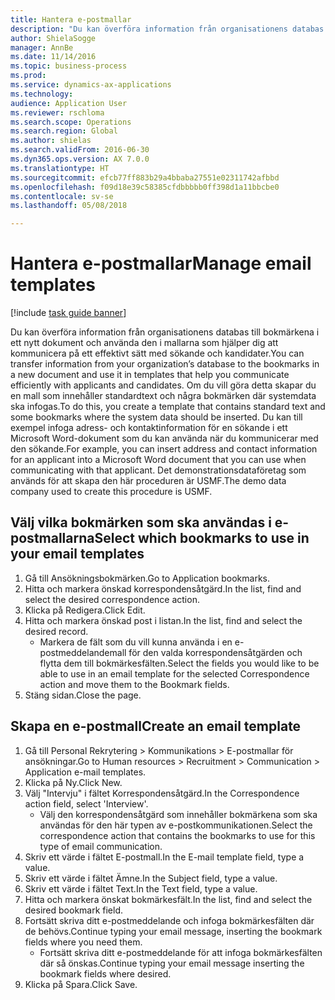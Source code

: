 ```yaml
--- 
title: Hantera e-postmallar
description: "Du kan överföra information från organisationens databas till bokmärkena i ett nytt dokument och använda den i mallarna som hjälper dig att kommunicera på ett effektivt sätt med sökande och kandidater."
author: ShielaSogge
manager: AnnBe
ms.date: 11/14/2016
ms.topic: business-process
ms.prod: 
ms.service: dynamics-ax-applications
ms.technology: 
audience: Application User
ms.reviewer: rschloma
ms.search.scope: Operations
ms.search.region: Global
ms.author: shielas
ms.search.validFrom: 2016-06-30
ms.dyn365.ops.version: AX 7.0.0
ms.translationtype: HT
ms.sourcegitcommit: efcb77ff883b29a4bbaba27551e02311742afbbd
ms.openlocfilehash: f09d18e39c58385cfdbbbbb0ff398d1a11bbcbe0
ms.contentlocale: sv-se
ms.lasthandoff: 05/08/2018

---
```

# <a name="manage-email-templates"></a><span data-ttu-id="2b2ef-103">Hantera e-postmallar</span><span class="sxs-lookup"><span data-stu-id="2b2ef-103">Manage email templates</span></span>

[!include [task guide banner](../../includes/task-guide-banner.md)]

<span data-ttu-id="2b2ef-104">Du kan överföra information från organisationens databas till bokmärkena i ett nytt dokument och använda den i mallarna som hjälper dig att kommunicera på ett effektivt sätt med sökande och kandidater.</span><span class="sxs-lookup"><span data-stu-id="2b2ef-104">You can transfer information from your organization’s database to the bookmarks in a new document and use it in templates that help you communicate efficiently with applicants and candidates.</span></span> <span data-ttu-id="2b2ef-105">Om du vill göra detta skapar du en mall som innehåller standardtext och några bokmärken där systemdata ska infogas.</span><span class="sxs-lookup"><span data-stu-id="2b2ef-105">To do this, you create a template that contains standard text and some bookmarks where the system data should be inserted.</span></span> <span data-ttu-id="2b2ef-106">Du kan till exempel infoga adress- och kontaktinformation för en sökande i ett Microsoft Word-dokument som du kan använda när du kommunicerar med den sökande.</span><span class="sxs-lookup"><span data-stu-id="2b2ef-106">For example, you can insert address and contact information for an applicant into a Microsoft Word document that you can use when communicating with that applicant.</span></span> <span data-ttu-id="2b2ef-107">Det demonstrationsdataföretag som används för att skapa den här proceduren är USMF.</span><span class="sxs-lookup"><span data-stu-id="2b2ef-107">The demo data company used to create this procedure is USMF.</span></span>


## <a name="select-which-bookmarks-to-use-in-your-email-templates"></a><span data-ttu-id="2b2ef-108">Välj vilka bokmärken som ska användas i e-postmallarna</span><span class="sxs-lookup"><span data-stu-id="2b2ef-108">Select which bookmarks to use in your email templates</span></span>
1. <span data-ttu-id="2b2ef-109">Gå till Ansökningsbokmärken.</span><span class="sxs-lookup"><span data-stu-id="2b2ef-109">Go to Application bookmarks.</span></span>
2. <span data-ttu-id="2b2ef-110">Hitta och markera önskad korrespondensåtgärd.</span><span class="sxs-lookup"><span data-stu-id="2b2ef-110">In the list, find and select the desired correspondence action.</span></span>
3. <span data-ttu-id="2b2ef-111">Klicka på Redigera.</span><span class="sxs-lookup"><span data-stu-id="2b2ef-111">Click Edit.</span></span>
4. <span data-ttu-id="2b2ef-112">Hitta och markera önskad post i listan.</span><span class="sxs-lookup"><span data-stu-id="2b2ef-112">In the list, find and select the desired record.</span></span>
    * <span data-ttu-id="2b2ef-113">Markera de fält som du vill kunna använda i en e-postmeddelandemall för den valda korrespondensåtgärden och flytta dem till bokmärkesfälten.</span><span class="sxs-lookup"><span data-stu-id="2b2ef-113">Select the fields you would like to be able to use in an email template for the selected Correspondence action and move them to the Bookmark fields.</span></span>  
5. <span data-ttu-id="2b2ef-114">Stäng sidan.</span><span class="sxs-lookup"><span data-stu-id="2b2ef-114">Close the page.</span></span>

## <a name="create-an-email-template"></a><span data-ttu-id="2b2ef-115">Skapa en e-postmall</span><span class="sxs-lookup"><span data-stu-id="2b2ef-115">Create an email template</span></span>
1. <span data-ttu-id="2b2ef-116">Gå till Personal Rekrytering > Kommunikations > E-postmallar för ansökningar.</span><span class="sxs-lookup"><span data-stu-id="2b2ef-116">Go to Human resources > Recruitment > Communication > Application e-mail templates.</span></span>
2. <span data-ttu-id="2b2ef-117">Klicka på Ny.</span><span class="sxs-lookup"><span data-stu-id="2b2ef-117">Click New.</span></span>
3. <span data-ttu-id="2b2ef-118">Välj "Intervju" i fältet Korrespondensåtgärd.</span><span class="sxs-lookup"><span data-stu-id="2b2ef-118">In the Correspondence action field, select 'Interview'.</span></span>
    * <span data-ttu-id="2b2ef-119">Välj den korrespondensåtgärd som innehåller bokmärkena som ska användas för den här typen av e-postkommunikationen.</span><span class="sxs-lookup"><span data-stu-id="2b2ef-119">Select the correspondence action that contains the bookmarks to use for this type of email communication.</span></span>  
4. <span data-ttu-id="2b2ef-120">Skriv ett värde i fältet E-postmall.</span><span class="sxs-lookup"><span data-stu-id="2b2ef-120">In the E-mail template field, type a value.</span></span>
5. <span data-ttu-id="2b2ef-121">Skriv ett värde i fältet Ämne.</span><span class="sxs-lookup"><span data-stu-id="2b2ef-121">In the Subject field, type a value.</span></span>
6. <span data-ttu-id="2b2ef-122">Skriv ett värde i fältet Text.</span><span class="sxs-lookup"><span data-stu-id="2b2ef-122">In the Text field, type a value.</span></span>
7. <span data-ttu-id="2b2ef-123">Hitta och markera önskat bokmärkesfält.</span><span class="sxs-lookup"><span data-stu-id="2b2ef-123">In the list, find and select the desired bookmark field.</span></span>
8. <span data-ttu-id="2b2ef-124">Fortsätt skriva ditt e-postmeddelande och infoga bokmärkesfälten där de behövs.</span><span class="sxs-lookup"><span data-stu-id="2b2ef-124">Continue typing your email message, inserting the bookmark fields where you need them.</span></span>
    * <span data-ttu-id="2b2ef-125">Fortsätt skriva ditt e-postmeddelande för att infoga bokmärkesfälten där så önskas.</span><span class="sxs-lookup"><span data-stu-id="2b2ef-125">Continue typing your email message inserting the bookmark fields where desired.</span></span>  
9. <span data-ttu-id="2b2ef-126">Klicka på Spara.</span><span class="sxs-lookup"><span data-stu-id="2b2ef-126">Click Save.</span></span>


